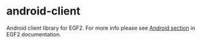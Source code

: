 # android-client

Android client library for EGF2. For more info please see [Android section](http://doc.eigengraph.com) in EGF2 documentation.

